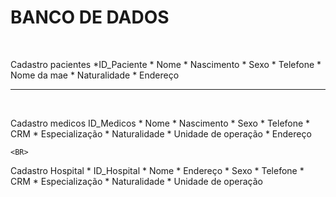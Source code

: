 <H1>BANCO DE DADOS</H1>
<BR>
  <P>Cadastro pacientes
    *ID_Paciente
    * Nome
    * Nascimento
    * Sexo
    * Telefone
    * Nome da mae
    * Naturalidade
    * Endereço
    
<hr>    
<BR>
  <P>Cadastro medicos
    ID_Medicos
    * Nome
    * Nascimento
    * Sexo
    * Telefone
    * CRM
    * Especialização
    * Naturalidade
    * Unidade de operação
    * Endereço  

    <BR>
  <P>Cadastro Hospital
    * ID_Hospital
    * Nome
    * Endereço
    * Sexo
    * Telefone
    * CRM
    * Especialização
    * Naturalidade
    * Unidade de operação
    
